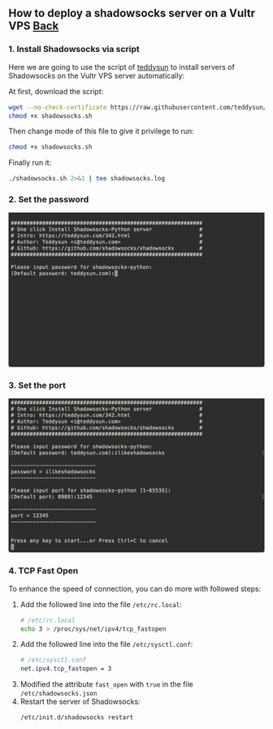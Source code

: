 ## How to deploy a shadowsocks server on a Vultr VPS [Back](./qa.md)

### 1. Install Shadowsocks via script

Here we are going to use the script of [teddysun](https://teddysun.com/342.html) to install servers of Shadowsocks on the Vultr VPS server automatically:

At first, download the script:

```bash
wget --no-check-certificate https://raw.githubusercontent.com/teddysun/shadowsocks_install/master/shadowsocks.sh
chmod +x shadowsocks.sh
```

Then change mode of this file to give it privilege to run:

```bash
chmod +x shadowsocks.sh
```

Finally run it:

```bash
./shadowsocks.sh 2>&1 | tee shadowsocks.log
```

### 2. Set the password

![](./shadowsocks1.jpeg)

### 3. Set the port

![](./shadowsocs2.jpg)

### 4. TCP Fast Open

To enhance the speed of connection, you can do more with followed steps:

1. Add the followed line into the file `/etc/rc.local`:
    ```bash
    # /etc/rc.local
    echo 3 > /proc/sys/net/ipv4/tcp_fastopen
    ```
2. Add the followed line into the file `/etc/sysctl.conf`:
    ```bash
    # /etc/sysctl.conf
    net.ipv4.tcp_fastopen = 3
    ```
3. Modified the attribute `fast_open` with `true` in the file `/etc/shadowsocks.json`
4. Restart the server of Shadowsocks:
    ```bash
    /etc/init.d/shadowsocks restart
    ```



